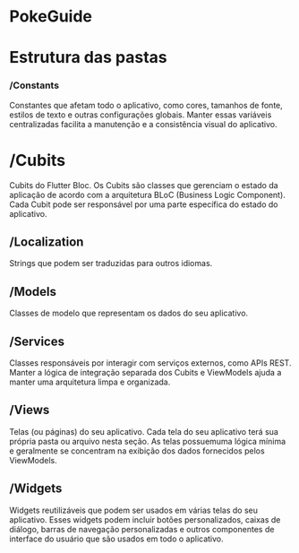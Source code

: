 # PokeGuide

# Estrutura das pastas

### /Constants
Constantes que afetam todo o aplicativo, como cores, tamanhos de fonte, estilos de texto e outras configurações globais. Manter essas variáveis centralizadas facilita a manutenção e a consistência visual do aplicativo.

# /Cubits
Cubits do Flutter Bloc. Os Cubits são classes que gerenciam o estado da aplicação de acordo com a arquitetura BLoC (Business Logic Component). Cada Cubit pode ser responsável por uma parte específica do estado do aplicativo.

## /Localization
Strings que podem ser traduzidas para outros idiomas.

## /Models
Classes de modelo que representam os dados do seu aplicativo.

## /Services
Classes responsáveis por interagir com serviços externos, como APIs REST. Manter a lógica de integração separada dos Cubits e ViewModels ajuda a manter uma arquitetura limpa e organizada.

## /Views
Telas (ou páginas) do seu aplicativo. Cada tela do seu aplicativo terá sua própria pasta ou arquivo nesta seção. As telas possuemuma lógica mínima e geralmente se concentram na exibição dos dados fornecidos pelos ViewModels.

## /Widgets
Widgets reutilizáveis que podem ser usados em várias telas do seu aplicativo. Esses widgets podem incluir botões personalizados, caixas de diálogo, barras de navegação personalizadas e outros componentes de interface do usuário que são usados em todo o aplicativo.

